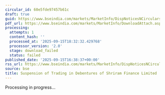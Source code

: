 ```yaml
---
circular_id: 60e5fde97457b61c
draft: true
guid: https://www.bseindia.com/markets/MarketInfo/DispNoticesNCirculars.aspx?Noticeid={75142B41-2C43-43C8-8A64-D5488CE74111}&noticeno=20250915-70&dt=09/15/2025&icount=70&totcount=81&flag=0
pdf_url: https://www.bseindia.com/markets/MarketInfo/DownloadAttach.aspx?id=20250915-70&attachedId=
processing:
  attempts: 1
  content_hash: ''
  processed_at: '2025-09-15T18:32:32.429768'
  processor_version: '2.0'
  stage: download_failed
  status: failed
published_date: '2025-09-15T16:38:37+00:00'
rss_url: https://www.bseindia.com/markets/MarketInfo/DispNoticesNCirculars.aspx?Noticeid={75142B41-2C43-43C8-8A64-D5488CE74111}&noticeno=20250915-70&dt=09/15/2025&icount=70&totcount=81&flag=0
source: bse
title: Suspension of Trading in Debentures of Shriram Finance Limited
---
```


Processing in progress...